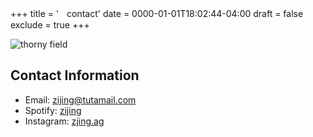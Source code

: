 +++
title = 'ㅤcontact'
date = 0000-01-01T18:02:44-04:00
draft = false
exclude = true
+++

![thorny field](/pics/thornyfield.png)
## Contact Information
- Email: zijing@tutamail.com
- Spotify: [zijing](https://open.spotify.com/user/1np8ok67bcb7imcaurqbeinm8?si=176dd7af90b14e2b)
- Instagram: [zjing.ag](https://www.instagram.com/zijing.ag/)
